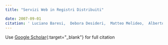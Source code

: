 ```yaml
---
title: "Servizi Web in Registri Distribuiti"

date: 2007-09-01
citation: ' Luciano Baresi,  Debora Desideri,  Matteo Melideo,  Alberto Sillitti,  Giancarlo Succi, &quot;Servizi Web in Registri Distribuiti.&quot;, 2007.'
---
```

Use [Google Scholar](https://scholar.google.com/scholar?q=Servizi+Web+in+Registri+Distribuiti){:target="_blank"} for full citation